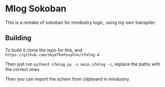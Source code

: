 # Mlog Sokoban

This is a remake of sokoban for mindustry logic, using my own transpiler.

## Building

To build it clone the repo for this, and `https://github.com/SkyeTheFoxyFox/sfmlog-4`

Then just run `python3 sfmlog.py -s main.sfmlog -c`, replace the paths with the correct ones.

Then you can import the schem from clipboard in mindustry.